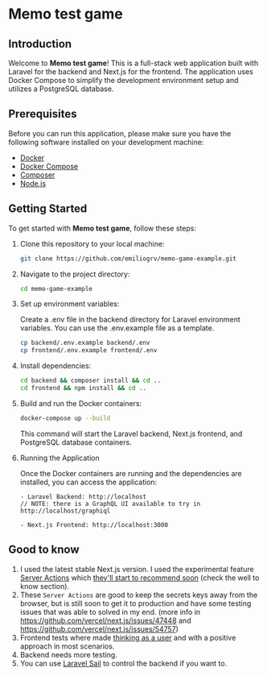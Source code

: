 # Memo test game

## Introduction

Welcome to **Memo test game**! This is a full-stack web application built with Laravel for the backend and Next.js for
the frontend. The application uses Docker Compose to simplify the development environment setup and utilizes a
PostgreSQL database.

## Prerequisites

Before you can run this application, please make sure you have the following software installed on your development
machine:

- [Docker](https://docs.docker.com/get-docker/)
- [Docker Compose](https://docs.docker.com/compose/install/)
- [Composer](https://getcomposer.org/download/)
- [Node.js](https://nodejs.org/)

## Getting Started

To get started with **Memo test game**, follow these steps:

1. Clone this repository to your local machine:

    ```bash
    git clone https://github.com/emiliogrv/memo-game-example.git
    ```

2. Navigate to the project directory:

    ```bash
    cd memo-game-example
    ```

3. Set up environment variables:

   Create a .env file in the backend directory for Laravel environment variables. You can use the .env.example file as a
   template.

    ```bash
    cp backend/.env.example backend/.env
    cp frontend/.env.example frontend/.env
    ```

4. Install dependencies:

    ```bash
    cd backend && composer install && cd ..
    cd frontend && npm install && cd ..
    ```

5. Build and run the Docker containers:

    ```bash
    docker-compose up --build
    ```

   This command will start the Laravel backend, Next.js frontend, and PostgreSQL database containers.

6. Running the Application

   Once the Docker containers are running and the dependencies are installed, you can access the application:

    ```
    - Laravel Backend: http://localhost
    // NOTE: there is a GraphQL UI available to try in http://localhost/graphiql
   
    - Next.js Frontend: http://localhost:3000
    ```

## Good to know

1. I used the latest stable Next.js version. I used the experimental
   feature [Server Actions](https://nextjs.org/docs/app/api-reference/functions/server-actions) which [they'll start to
   recommend soon](https://nextjs.org/docs/pages/building-your-application/data-fetching/forms-and-mutations) (check the
   well to know section).
2. These `Server Actions` are good to keep the secrets keys away from the browser, but is still soon to get it to
   production and have some testing issues that was able to solved in my end. (more info
   in https://github.com/vercel/next.js/issues/47448
   and https://github.com/vercel/next.js/issues/54757)
3. Frontend tests where made [thinking as a user](https://testing-library.com/docs/guiding-principles) and with a
   positive approach in most scenarios.
4. Backend needs more testing.
5. You can use [Laravel Sail](https://laravel.com/docs/10.x/sail) to control the backend if you want to.
